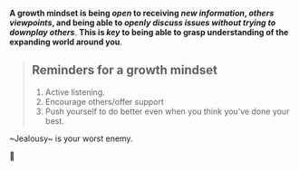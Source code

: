 **A growth mindset is being *open* to receiving _new information_, _others viewpoints_, and being able to _openly discuss issues without trying to downplay others_**. **This is _key_ to being able to grasp understanding of the expanding world around you**. 


>  ## Reminders for a growth mindset
> <ol> 
>   <li> Active listening.</li>
>   <li> Encourage others/offer support</li> 
>   <li> Push yourself to do better even when you think you've done your best.</li>
> </ol>

~Jealousy~ is your worst enemy. 

:cowboy_hat_face:	
